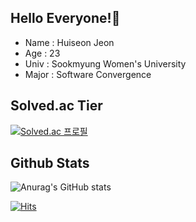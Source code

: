 ## Hello Everyone!:raised_hands:

* Name : Huiseon Jeon
* Age : 23
* Univ : Sookmyung Women's University
* Major : Software Convergence


## Solved.ac Tier
[![Solved.ac 프로필](http://mazassumnida.wtf/api/v2/generate_badge?boj=jackie032)](https://solved.ac/jackie032)

## Github Stats
![Anurag's GitHub stats](https://github-readme-stats.vercel.app/api?username=huiseon37&&show_icons=true&theme=dracula)

[![Hits](https://hits.seeyoufarm.com/api/count/incr/badge.svg?url=https%3A%2F%2Fgithub.com/huiseon%2Fgjbae1212%2Fhit-counter&count_bg=%23FF5CD0&title_bg=%23555555&icon=&icon_color=%23E7E7E7&title=hits&edge_flat=false)](https://github.com/huiseon37)
